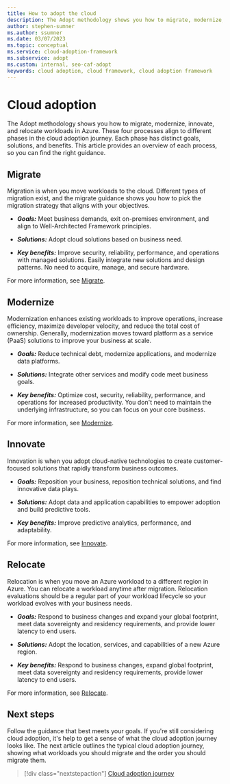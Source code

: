 ```yaml
---
title: How to adopt the cloud
description: The Adopt methodology shows you how to migrate, modernize, innovate, and relocate workloads in Azure.
author: stephen-sumner
ms.author: ssumner
ms.date: 03/07/2023
ms.topic: conceptual
ms.service: cloud-adoption-framework
ms.subservice: adopt
ms.custom: internal, seo-caf-adopt
keywords: cloud adoption, cloud framework, cloud adoption framework
---
```


# Cloud adoption

The Adopt methodology shows you how to migrate, modernize, innovate, and relocate workloads in Azure. These four processes align to different phases in the cloud adoption journey. Each phase has distinct goals, solutions, and benefits. This article provides an overview of each process, so you can find the right guidance.

## Migrate

Migration is when you move workloads to the cloud. Different types of migration exist, and the migrate guidance shows you how to pick the migration strategy that aligns with your objectives.

- ***Goals:*** Meet business demands, exit on-premises environment, and align to Well-Architected Framework principles.

- ***Solutions:*** Adopt cloud solutions based on business need.

- ***Key benefits:*** Improve security, reliability, performance, and operations with managed solutions. Easily integrate new solutions and design patterns. No need to acquire, manage, and secure hardware.

For more information, see [Migrate](../migrate/index.md).

## Modernize

Modernization enhances existing workloads to improve operations, increase efficiency, maximize developer velocity, and reduce the total cost of ownership. Generally, modernization moves toward platform as a service (PaaS) solutions to improve your business at scale.

- ***Goals:*** Reduce technical debt, modernize applications, and modernize data platforms.

- ***Solutions:*** Integrate other services and modify code meet business goals.

- ***Key benefits:*** Optimize cost, security, reliability, performance, and operations for increased productivity. You don't need to maintain the underlying infrastructure, so you can focus on your core business.

For more information, see [Modernize](../modernize/index.md).

## Innovate

Innovation is when you adopt cloud-native technologies to create customer-focused solutions that rapidly transform business outcomes.

- ***Goals:*** Reposition your business, reposition technical solutions, and find innovative data plays.

- ***Solutions:*** Adopt data and application capabilities to empower adoption and build predictive tools.

- ***Key benefits:*** Improve predictive analytics, performance, and adaptability.

For more information, see [Innovate](../innovate/index.md).

## Relocate

Relocation is when you move an Azure workload to a different region in Azure. You can relocate a workload anytime after migration. Relocation evaluations should be a regular part of your workload lifecycle so your workload evolves with your business needs.

- ***Goals:*** Respond to business changes and expand your global footprint, meet data sovereignty and residency requirements, and provide lower latency to end users.

- ***Solutions:*** Adopt the location, services, and capabilities of a new Azure region.

- ***Key benefits:*** Respond to business changes, expand global footprint, meet data sovereignty and residency requirements, provide lower latency to end users.

For more information, see [Relocate](../relocate/index.md).

## Next steps

Follow the guidance that best meets your goals. If you're still considering cloud adoption, it's help to get a sense of what the cloud adoption journey looks like. The next article outlines the typical cloud adoption journey, showing what workloads you should migrate and the order you should migrate them.

> [!div class="nextstepaction"]
> [Cloud adoption journey](cloud-adoption.md)
